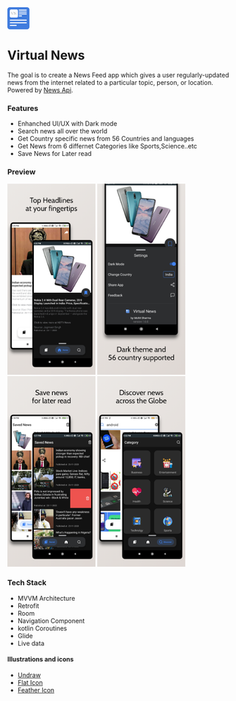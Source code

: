 <img src="previews/splash_screen_icon.png" width=50/>

# Virtual News

The goal is to create a News Feed app which gives a user regularly-updated news from the internet 
related to a particular topic, person, or location.
Powered by [News Api](https://newsapi.org). 

### Features

* Enhanched UI/UX with Dark mode
* Search news all over the world
* Get Country specific news from 56 Countries and languages
* Get News from 6 differnet Categories like Sports,Science..etc
* Save News for Later read

### Preview
<img src="previews/home.png" width=200/> <img src="previews/settings.png" width=200/>
<img src="previews/saved.png" width=200/> <img src="previews/discover.png" width=200/>

### Tech Stack
* MVVM Architecture
* Retrofit
* Room
* Navigation Component
* kotlin Coroutines
* Glide
* Live data

#### Illustrations and icons
* [Undraw](https://undraw.co/illustrations)
* [Flat Icon](https://www.flaticon.com)
* [Feather Icon](https://feathericons.com)

